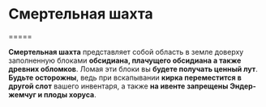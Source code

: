 # Смертельная шахта
=====

__Смертельная шахта__ представляет собой область в земле доверху заполненную блоками __обсидиана, плачущего обсидиана а также древних обломков__. Ломая эти блоки вы __будете получать ценный лут__. __Будьте осторожны__, ведь при вскапывании __кирка переместится в другой слот__ вашего инвентаря, а также __на ивенте запрещены Эндер-жемчуг и плоды хоруса__.

